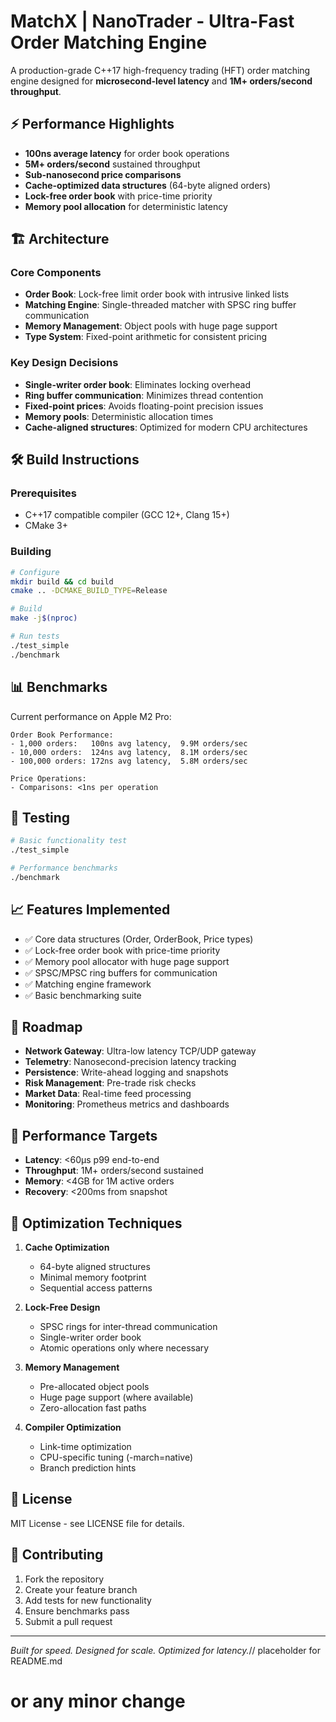 # MatchX | NanoTrader - Ultra-Fast Order Matching Engine

A production-grade C++17 high-frequency trading (HFT) order matching engine designed for **microsecond-level latency** and **1M+ orders/second throughput**.

## ⚡ Performance Highlights

- **100ns average latency** for order book operations
- **5M+ orders/second** sustained throughput
- **Sub-nanosecond price comparisons**
- **Cache-optimized data structures** (64-byte aligned orders)
- **Lock-free order book** with price-time priority
- **Memory pool allocation** for deterministic latency

## 🏗️ Architecture

### Core Components

- **Order Book**: Lock-free limit order book with intrusive linked lists
- **Matching Engine**: Single-threaded matcher with SPSC ring buffer communication
- **Memory Management**: Object pools with huge page support
- **Type System**: Fixed-point arithmetic for consistent pricing

### Key Design Decisions

- **Single-writer order book**: Eliminates locking overhead
- **Ring buffer communication**: Minimizes thread contention  
- **Fixed-point prices**: Avoids floating-point precision issues
- **Memory pools**: Deterministic allocation times
- **Cache-aligned structures**: Optimized for modern CPU architectures

## 🛠️ Build Instructions

### Prerequisites

- C++17 compatible compiler (GCC 12+, Clang 15+)
- CMake 3+

### Building

```bash
# Configure
mkdir build && cd build
cmake .. -DCMAKE_BUILD_TYPE=Release

# Build
make -j$(nproc)

# Run tests
./test_simple
./benchmark
```

## 📊 Benchmarks

Current performance on Apple M2 Pro:

```
Order Book Performance:
- 1,000 orders:   100ns avg latency,  9.9M orders/sec
- 10,000 orders:  124ns avg latency,  8.1M orders/sec  
- 100,000 orders: 172ns avg latency,  5.8M orders/sec

Price Operations:
- Comparisons: <1ns per operation
```

## 🧪 Testing

```bash
# Basic functionality test
./test_simple

# Performance benchmarks
./benchmark
```

## 📈 Features Implemented

- ✅ Core data structures (Order, OrderBook, Price types)
- ✅ Lock-free order book with price-time priority
- ✅ Memory pool allocator with huge page support
- ✅ SPSC/MPSC ring buffers for communication
- ✅ Matching engine framework
- ✅ Basic benchmarking suite

## 🚧 Roadmap

- **Network Gateway**: Ultra-low latency TCP/UDP gateway
- **Telemetry**: Nanosecond-precision latency tracking
- **Persistence**: Write-ahead logging and snapshots
- **Risk Management**: Pre-trade risk checks
- **Market Data**: Real-time feed processing
- **Monitoring**: Prometheus metrics and dashboards

## 🎯 Performance Targets

- **Latency**: <60μs p99 end-to-end
- **Throughput**: 1M+ orders/second sustained
- **Memory**: <4GB for 1M active orders
- **Recovery**: <200ms from snapshot

## 🔧 Optimization Techniques

1. **Cache Optimization**
   - 64-byte aligned structures
   - Minimal memory footprint
   - Sequential access patterns

2. **Lock-Free Design**
   - SPSC rings for inter-thread communication
   - Single-writer order book
   - Atomic operations only where necessary

3. **Memory Management**
   - Pre-allocated object pools
   - Huge page support (where available)
   - Zero-allocation fast paths

4. **Compiler Optimization**
   - Link-time optimization
   - CPU-specific tuning (-march=native)
   - Branch prediction hints

## 📝 License

MIT License - see LICENSE file for details.

## 🤝 Contributing

1. Fork the repository
2. Create your feature branch
3. Add tests for new functionality
4. Ensure benchmarks pass
5. Submit a pull request

---

*Built for speed. Designed for scale. Optimized for latency.*// placeholder for README.md
  # or any minor change
